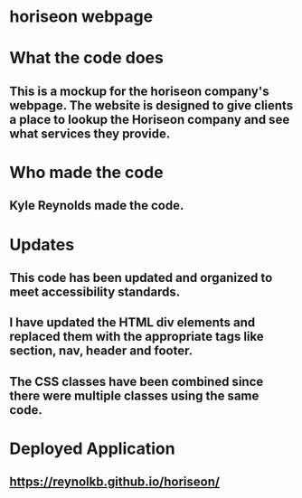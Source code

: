 # horiseon webpage
# What the code does
## This is a mockup for the horiseon company's webpage. The website is designed to give clients a place to lookup the Horiseon company and see what services they provide.
# Who made the code
## Kyle Reynolds made the code.
# Updates
## This code has been updated and organized to meet accessibility standards.
## I have updated the HTML div elements and replaced them with the appropriate tags like section,  nav, header and footer.
## The CSS classes have been combined since there were multiple classes using the same code.
# Deployed Application
## https://reynolkb.github.io/horiseon/